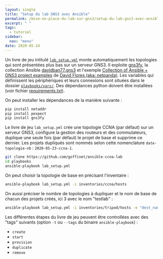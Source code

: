 ```yaml
---
layout: single
title: "Setup du lab GNS3 avec Ansible"
permalink: /mise-en-place-du-lab-sur-gns3/setup-du-lab-gns3-avec-ansible/
excerpt: " "
tags:
  - tutoriel
sidebar:
  nav: "menu"
date: 2020-05-24
---
```


Un livre de jeu intitulé [`lab_setup.yml`](https://github.com/goffinet/ansible-ccna-lab/blob/master/playbooks/lab_setup.yml) monte automatiquement les topologies qui sont présentées plus bas sur un serveur GNS3. Il exploite [gns3fy](https://davidban77.github.io/gns3fy/), la collection Ansible [davidban77.gns3](https://galaxy.ansible.com/davidban77/gns3) et l'exemple [Collection of Ansible + GNS3 project examples](https://github.com/davidban77/demo-ansible-gns3) de [David Flores (aka: netpanda)](https://davidban77.hashnode.dev/). Les variables qui définissent les périphériques et leurs connexions sont situées dans le dossier [`playbooks/vars/`](https://github.com/goffinet/ansible-ccna-lab/blob/master/playbooks/vars/). Des dépendances python doivent être installées (voir fichier [requirements.txt](https://github.com/goffinet/ansible-ccna-lab/blob/master/requirements.txt)).

On peut installer les dépendances de la manière suivante :

```bash
pip install netaddr
pip install pexpect
pip install gns3fy
```

Le livre de jeu `lab_setup.yml` crée une topologie CCNA (par défaut) sur un serveur GNS3, configure la gestion des routeurs et des commutateurs, duplique une seule fois (par défaut) le projet de base et supprime ce dernier. Les projets dupliqués sont nommés selon cette nomenclature `date-topologie-nb` : `2020-05-23-ccna-1`.

```bash
git clone https://github.com/goffinet/ansible-ccna-lab
cd playbooks
ansible-playbook lab_setup.yml
```

On peut choisir la topologie de base en précisant l'inventaire :

```bash
ansible-playbook lab_setup.yml -i inventories/ccna/hosts
```

On aussi préciser le nombre de topologies à dupliquer et le nom de base de chacun des projets créés, ici 3 avec le nom "testlab" :

```bash
ansible-playbook lab_setup.yml -i inventories/tripod/hosts -e "dest_name=testlab count=3"
```

Les différentes étapes du livre de jeu peuvent être controllées avec des "tags" suivants (option `-t` ou `--tags` du binaire `ansible-playbook`) :

- `create`
- `start`
- `provision`
- `duplicate`
- `remove`

<!--

Note : Pour les utilisateurs de la topologie GNS3 fournie en classe, sur certains voire sur tous les périphériques Cisco, il sera peut-être nécessaire de regénérer les clés RSA :

```shell
enable
configure terminal
crypto key generate rsa modulus 2048
exit
wr

```

-->
